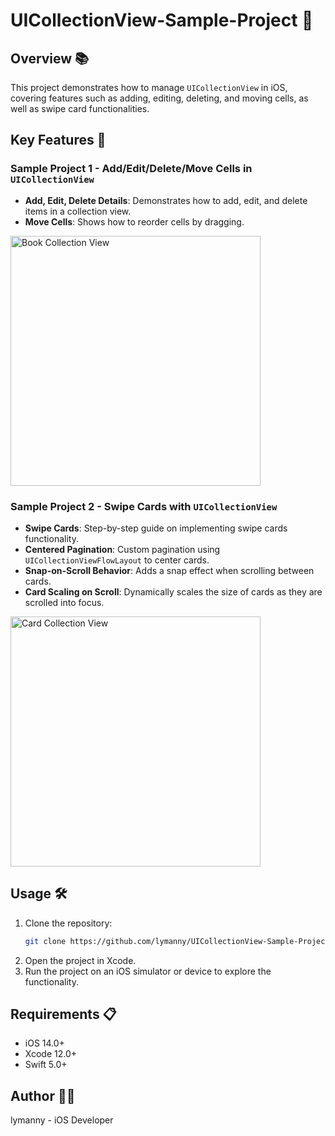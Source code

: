 
# UICollectionView-Sample-Project 🚀

## Overview 📚

This project demonstrates how to manage `UICollectionView` in iOS, covering features such as adding, editing, deleting, and moving cells, as well as swipe card functionalities. 

## Key Features 🔑

### Sample Project 1 - Add/Edit/Delete/Move Cells in `UICollectionView`

- **Add, Edit, Delete Details**: Demonstrates how to add, edit, and delete items in a collection view.
- **Move Cells**: Shows how to reorder cells by dragging.

<img src="https://github.com/user-attachments/assets/668cc222-426a-405a-a747-e152b4b842c3" alt="Book Collection View" width="400"/>

### Sample Project 2 - Swipe Cards with `UICollectionView`

- **Swipe Cards**: Step-by-step guide on implementing swipe cards functionality.
- **Centered Pagination**: Custom pagination using `UICollectionViewFlowLayout` to center cards.
- **Snap-on-Scroll Behavior**: Adds a snap effect when scrolling between cards.
- **Card Scaling on Scroll**: Dynamically scales the size of cards as they are scrolled into focus.

<img src="https://github.com/user-attachments/assets/4e0b1a25-5546-4ff0-b2a8-db964711acad" alt="Card Collection View" width="400"/>

## Usage 🛠️

1. Clone the repository:
    ```bash
    git clone https://github.com/lymanny/UICollectionView-Sample-Project.git
    ```
2. Open the project in Xcode.
3. Run the project on an iOS simulator or device to explore the functionality.

## Requirements 📋

- iOS 14.0+
- Xcode 12.0+
- Swift 5.0+

## Author 👩‍💻

lymanny - iOS Developer
